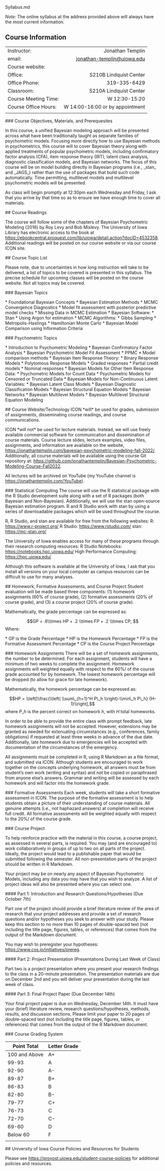 Syllabus.md

_Note:_ The online syllabus at the address provided above will always have the most current information.


## Course Information

|                      |                                 |
| -------------------- | ------------------------------: |
| Instructor:          | Jonathan Templin                |
| email:               | jonathan-templin@uiowa.edu      |
| Course website:      |                                 |
| Office:              | S210B Lindquist Center          |
| Office Phone:        | 319-335-6429                    |
| Classroom:           | S210A Lindquist Center          |
| Course Meeting Time: | W 12:30-15:20                   |
| Course Office Hours: | W 14:00-16:00 or by appointment |
|                      |                                 |

 

\#\#\# Course Objectives, Materials, and Prerequesites

In this course, a unified Bayesian modeling approach will be presented across what have been traditionally taught as separate families of psychometric models. Focusing more directly how to use Bayesian methods in psychometrics, this course will to cover Bayesian theory along with applied treatments of popular psychometric models, including confirmatory factor analysis (CFA), item response theory (IRT), latent class analysis, diagnostic classification models, and Bayesian networks. The focus of this course will be on model building directly in Bayesian programs (i.e., \_stan\_ and \_JAGS\_) rather than the use of packages that build such code automatically. Time permitting, multilevel models and multilevel psychometric models will be presented. 

As class will begin promptly at 12:30pm each Wednesday and Friday, I ask that you arrive by that time so as to ensure we have enough time to cover all materials.

\#\# Course Readings

The course will follow some of the chapters of Bayesian Psychometric Modeling (2016) by Roy Levy and Bob Mislevy. The University of Iowa Library has electronic access to the book at https://ebookcentral.proquest.com/lib/uiowa/detail.action?docID=4532358. Additional readings will be posted on our course website or via our course ICON site.

\#\# Course Topic List

Please note, due to uncertainties in how long instruction will take to be delivered, a list of topics to be covered is presented in this syllabus. The precise schedule for upcoming classes will be posted on the course website. Not all topics may be covered.

\#\#\# Bayesian Topics

\* Foundational Bayesian Concepts
\* Bayesian Estimation Methods
\* MCMC Convergence Diagnostics
\* Model fit assessment with posterior predictive model checks
\* Missing Data in MCMC Estimation
\* Bayesian Software:
  \* Stan
  \* Using Argon for estimation
\* MCMC Algorithms: 
  \* Gibbs Sampling
  \* Metropolis-Hastings 
  \* Hamiltonian Monte Carlo
\* Bayesian Model Comparison using Information Criteria

\#\#\# Psychometric Topics

\* Introduction to Psychometric Modeling
\* Bayesian Confirmatory Factor Analysis
\* Bayesian Psychometric Model Fit Assessment
  \* PPMC
  \* Model comparison methods
\* Bayesian Item Response Theory:
  \* Binary Response Models
  \* Polytomous Response Models
	\* Graded responses
	\* Partial credit models
	\* Nominal responses
\* Bayesian Models for Other Item Response Data:
  \* Psychometric Models for Count Data
  \* Psychometric Models for Censored or Truncated Data
\* Bayesian Models for Non-Continuous Latent Variables:
  \* Bayesian Latent Class Models
  \* Bayesian Diagnostic Classification Models
\* Bayesian Structural Equation Models
\* Bayesian Networks
\* Bayesian Multilevel Models
\* Bayesian Multilevel Structural Equation Modeling

\#\# Course Website/Technology
ICON \*will\* be used for grades, submission of assignments, disseminating course readings, and course communications. 

ICON \*will not\* be used for lecture materials. Instead, we will use freely available commercial software for communication and dissemination of course materials. Course lecture slides, lecture examples, video files, assignments, and information are available on the website, https://jonathantemplin.com/bayesian-psychometric-modeling-fall-2022/. Additionally, all course materials will be available using the course Git repository at: https://github.com/jonathantemplin/Bayesian-Psychometric-Modeling-Course-Fall2022.

All lectures will be archived on YouTube (my YouTube channel is https://jonathantemplin.com/YouTube). 

\#\#\# Statistical Computing
The course will use the R statistical package with the R Studio development suite along with a set of R packages (both Bayesian and Non-Bayesian). Additionally, we will use the stan open-source Bayesian estimation program. R and R Studio work with stan by using a series of downloadable packages which will be used throughout the course. 

R, R Studio, and stan are available for free from the following websites:
R: https://www.r-project.org/
R Studio: https://www.rstudio.com/
stan: https://mc-stan.org/

The University of Iowa enables access for many of these programs through their research computing resources: 
R Studio Notebooks: https://notebooks.hpc.uiowa.edu/
High Performance Computing: https://hpc.uiowa.edu/

Although this software is available at the University of Iowa, I ask that you install all versions on your local computer as campus resources can be difficult to use for many analyses.

\#\# Homework, Formative Assessments, and Course Project
Student evaluation will be made based three components: (1) homework assignments (60% of course grade), (2) formative assessments (20% of course grade), and (3) a course project (20% of course grade).

Mathematically, the grade percentage can be expressed as:

$$GP = .6\\times HP + .2 \\times FP + .2 \\times CP, $$
Where:

\* GP is the Grade Percentage
\* HP is the Homework Percentage
\* FP is the Formative Assessment Percentage
\* CP is the Course Project Percentage

\#\#\# Homework Assignments
There will be a set of homework assignments, the number to be determined. For each assignment, students will have a minimum of two weeks to complete the assignment. Homework assignments will weighted equally with respect to the 60%/ of the course grade accounted for by homework. The lowest homework percentage will be dropped (to allow for grace for late homework).

Mathematically, the homework percentage can be expressed as:

$$HP = \\left[\\frac{\\left( \\sum\_{h=1}^H P\_h \\right)-\\min\_h P\_h} {H-1}\\right],$$
where $P\_h$ is the percent correct on homework $h$, with $H$ total homeworks.

In order to be able to provide the entire class with prompt feedback, late homework assignments will not be accepted. However, extensions may be granted as needed for extenuating circumstances (e.g., conferences, family obligations) if requested at least three weeks in advance of the due date. Additionally, late homework due to emergencies will be accepted with documentation of the circumstances of the emergency.

All assignments must be completed in R, using R Markdown as a file format, and submitted via ICON. Although students are encouraged to work together on the concepts underlying homework, all answers must be from student’s own work (writing and syntax) and not be copied or paraphrased from anyone else’s answers. Grammar and writing will be assessed by each homework and will factor into the homework grade.


\#\#\# Formative Assessments
Each week, students will take a short formative assessment in ICON. The purpose of the formative assessment is to help students obtain a picture of their understanding of course materials. All genuine attempts (i.e., not haphazard answers) at completion will receive full credit. All formative assessments will be weighted equally with respect to the 20%/ of the course grade.

\#\#\# Course Project

To help reinforce practice with the material in this course, a course project, as assessed in several parts, is required. You may (and are encouraged to) work collaboratively in groups of up to two on all parts of the project. Ideally, the project would lead to a publishable paper that would be submitted following the semester. All non-presentation parts of the project should be written in R Markdown.

Your project may be on nearly any aspect of Bayesian Psychometric Models, including any data you may have that you wish to analyze. A list of project ideas will also be presented where you can select one.

\#\#\## Part 1: Introduction and Research Questions/Hypotheses (Due October 7th)

Part one of the project should provide a brief literature review of the area of research that your project addresses and provide a set of research questions and/or hypotheses you seek to answer with your study. Please keep this section to no more than 10 pages of double-spaced text (not including the title page, figures, tables, or references) that comes from the output of the Markdown document. 

You may wish to preregister your hypotheses: https://www.cos.io/initiatives/prereg. 

\#\#\## Part 2: Project Presentation (Presentations During Last Week of Class)

Part two is a project presentation where you present your research findings to the class in a 20-minute presentation. The presentation materials are due on December 2nd and you will deliver your presentation during the last week of class.

\#\#\## Part 3: Final Project Paper (Due December 14th)

Your final project paper is due on Wednesday, December 14th. It must have your (brief) literature review, research questions/hypotheses, methods, results, and discussion sections. Please limit your paper to 20 pages of double-spaced text (not including the title page, figures, tables, or references) that comes from the output of the R Markdown document. 

\#\#\# Course Grading System

| Point Total   | Letter Grade |
| ------------- | :----------- |
| 100 and Above | A+           |
| 99-93         | A            |
| 92-90         | A-           |
| 89-87         | B+           |
| 86-83         | B            |
| 82-80         | B-           |
| 79-77         | C+           |
| 76-73         | C            |
| 72-70         | C-           |
| 69-60         | D            |
| Below 60      | F            |
|               |              |



\#\# University of Iowa Course Policies and Resources for Students

Please see https://provost.uiowa.edu/student-course-policies for additional policies and resources.
